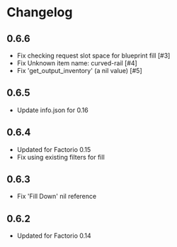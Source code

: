 # Changelog

## 0.6.6

* Fix checking request slot space for blueprint fill [#3]
* Fix Unknown item name: curved-rail [#4]
* Fix 'get_output_inventory' (a nil value) [#5]

## 0.6.5

* Update info.json for 0.16

## 0.6.4

* Updated for Factorio 0.15
* Fix using existing filters for fill

## 0.6.3

* Fix 'Fill Down' nil reference


## 0.6.2

* Updated for Factorio 0.14
